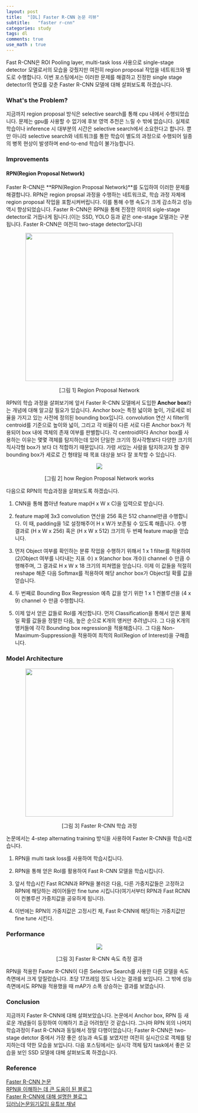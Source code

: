 ```yaml
---
layout: post
title:  "[DL] Faster R-CNN 논문 리뷰"
subtitle:   "faster r-cnn"
categories: study
tags: dl
comments: true
use_math : true
---
```


Fast R-CNN은 ROI Pooling layer, multi-task loss 사용으로 single-stage detector 모델로서의 모습을 갖췄지만 여전히 region proposal 작업을 네트워크와 별도로 수행합니다. 이번 포스팅에서는 이러한 문제를 해결하고 진정한 single stage detector의 면모를 갖춘 Faster R-CNN 모델에 대해 살펴보도록 하겠습니다. 

### What's the Problem?

지금까지 region proposal 방식은 selective search를 통해 cpu 내에서 수행되었습니다. 문제는 gpu를 사용할 수 없기에 후보 영역 추천은 느릴 수 밖에 없습니다. 실제로 학습이나 inference 시 대부분의 시간은 selective search에서 소요한다고 합니다. 뿐만 아니라 selective search와 네트워크를 통한 학습이 별도의 과정으로 수행되어 일종의 병목 현상이 발생하며 end-to-end 학습이 불가능합니다. 

### Improvements

#### RPN(Region Proposal Network)

Faster R-CNN은 **RPN(Region Proposal Network)**를 도입하여 이러한 문제를 해결합니다. RPN은 region propsal 과정을 수행하는 네트워크로, 학습 과정 자체에 region proposal 작업을 포함시켜버립니다. 이를 통해 수행 속도가 크게 감소하고 성능 역시 향상되었습니다. Faster R-CNN은 RPN을 통해 진정한 의미의 sigle-stage detector로 거듭나게 됩니다.(이는 SSD, YOLO 등과 같은 one-stage 모델과는 구분됩니다. Faster R-CNN은 여전히 two-stage detector입니다) 

<p align='center'><img src='http://t2m.kr/Yaot0' width='400px'></img></p><p align='center'>[그림 1] Region Proposal Network</p>

RPN의 학습 과정을 살펴보기에 앞서 Faster R-CNN 모델에서 도입한 **Anchor box**라는 개념에 대해 알고갈 필요가 있습니다. Anchor box는 특정 넓이와 높이, 가로세로 비율을 가지고 있는 사전에 정의된 bounding box입니다. convolution 연산 시 filter의 centroid를 기준으로 높이와 넓이, 그리고 각 비율이 다른 서로 다른 Anchor box가 적용되어 box 내에 객체의 존재 여부를 판별합니다. 각 centroid마다 Anchor box를 사용하는 이유는 몇몇 객체를 탐지하는데 있어 단일한 크기의 정사각형보다 다양한 크기의 직사각형 box가 보다 더 적합하기 때문입니다. 가령 서있는 사람을 탐지하고자 할 경우 bounding box가 세로로 긴 형태일 때 목표 대상을 보다 잘 포착할 수 있습니다. 

<p align='center'><img src='https://whal.eu/i/opqd8NKE'></img></p><p align='center'>[그림 2] how Region Proposal Network works </p>

다음으로 RPN의 학습과정을 살펴보도록 하겠습니다.  

1) CNN을 통해 뽑아낸 feature map(H x W x C)을 입력으로 받습니다.  

2) feature map에 3x3 convolution 연산을 256 혹은 512 channel만큼 수행합니다. 이 때, padding을 1로 설정해주어 H x W가 보존될 수 있도록 해줍니다. 수행 결과로 (H x W x 256) 혹은 (H x W x 512) 크기의 두 번째 feature map을 얻습니다.   

3) 먼저 Object 여부를 확인하는 분류 작업을 수행하기 위해서 1 x 1 filter를 적용하여 (2(Object 여부를 나타내는 지표 수) x 9(anchor box 개수)) channel 수 만큼 수행해주며, 그 결과로 H x W x 18 크기의 피쳐맵을 얻습니다. 이제 이 값들을 적절히 reshape 해준 다음 Softmax를 적용하여 해당 anchor box가 Object일 확률 값을 얻습니다.   

4) 두 번째로 Bounding Box Regression 예측 값을 얻기 위한 1 x 1 컨볼루션을 (4 x 9) channel 수 만큼 수행합니다.  

5) 이제 앞서 얻은 값들로 RoI를 계산합니다. 먼저 Classification을 통해서 얻은 물체일 확률 값들을 정렬한 다음, 높은 순으로 K개의 앵커만 추려냅니다. 그 다음 K개의 앵커들에 각각 Bounding box regression을 적용해줍니다. 그 다음 Non-Maximum-Suppression을 적용하여 최적의 RoI(Region of Interest)을 구해줍니다.   

### Model Architecture
<p align='center'><img src='https://www.dropbox.com/s/db46mw6e5gg63m1/Screenshot%202018-05-09%2016.38.34.png?raw=1' width='400px'></img></p><p align='center'>[그림 3] Faster R-CNN 학습 과정 </p>

논문에서는 4-step alternating training 방식을 사용하여 Faster R-CNN을 학습시켰습니다.  

1) RPN을 multi task loss를 사용하여 학습시킵니다.

2) RPN을 통해 얻은 RoI를 활용하여 Fast R-CNN 모델을 학습시킵니다.

3) 앞서 학습시킨 Fast RCNN과 RPN을 불러온 다음, 다른 가중치값들은 고정하고 RPN에 해당하는 레이어들만 fine tune 시킵니다(여기서부터 RPN과 Fast RCNN이 컨볼루션 가중치값을 공유하게 됩니다).

4) 이번에는 RPN의 가중치값은 고정시킨 채, Fast R-CNN에 해당하는 가중치값만 fine tune 시킨다.

### Performance
<p align='center'><img src='https://whal.eu/i/1EwmobM7'></img></p><p align='center'>[그림 3] Faster R-CNN 속도 측정 결과</p>

RPN을 적용한 Faster R-CNN이 다른 Selective Search를 사용한 다른 모델을 속도 측면에서 크게 앞질렀습니다. 초당 17프레임 정도 나오는 결과를 보입니다. 그 밖에 성능 측면에서도 RPN을 적용했을 때 mAP가 소폭 상승하는 결과를 보였습니다. 

### Conclusion
지금까지 Faster R-CNN에 대해 살펴보았습니다. 논문에서 Anchor box, RPN 등 새로운 개념들이 등장하여 이해하기 조금 어려웠던 것 같습니다. 그나마 RPN 외의 나머지 학습과정이 Fast R-CNN과 동일해서 정말 다행이었습니다; Faster R-CNN은 two-stage detctor 중에서 가장 좋은 성능과 속도를 보였지만 여전히 실시간으로 객체를 탐지하는데 약한 모습을 보입니다. 다음 포스팅에서는 실시각 객체 탐지 task에서 좋은 모습을 보인 SSD 모델에 대해 살펴보도록 하겠습니다. 


### Reference
[Faster R-CNN 논문](https://arxiv.org/pdf/1506.01497.pdf)  
[RPN을 이해하는 데 큰 도움이 된 블로그](https://yeomko.tistory.com/17)  
[Faster R-CNN에 대해 설명한 블로그](https://curt-park.github.io/2017-03-17/faster-rcnn/)  
[딥러닝논문읽기모임 유튜브 채널](https://www.youtube.com/watch?v=HmJWvwIpW5g&t=1545s)  